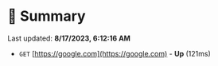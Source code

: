 # 📖 Summary
Last updated: **8/17/2023, 6:12:16 AM**

- `GET` [https://google.com](https://google.com) - **Up** (121ms)
